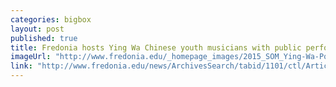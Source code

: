 ```yaml
---
categories: bigbox
layout: post
published: true
title: Fredonia hosts Ying Wa Chinese youth musicians with public performance on July 1
imageUrl: "http://www.fredonia.edu/_homepage_images/2015_SOM_Ying-Wa-Poster1-frontpage.jpg"
link: "http://www.fredonia.edu/news/ArchivesSearch/tabid/1101/ctl/ArticleView/mid/1878/articleId/5437/July_1_public_performance_highlights_visit_to_Fredonia_by_Chinese_youth_musicians.aspx"
---
```



